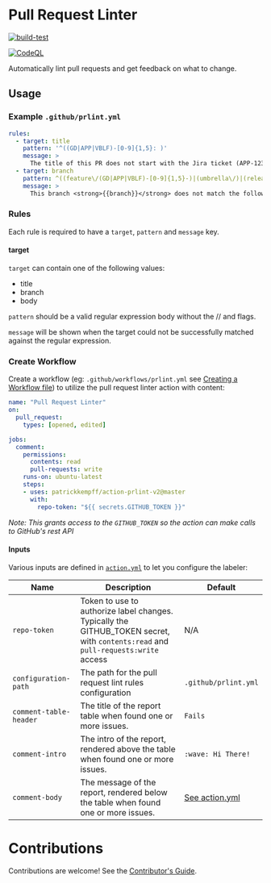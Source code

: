 # Pull Request Linter

[![build-test](https://github.com/patrickkempff/action-prlint-v2/actions/workflows/test.yml/badge.svg)](https://github.com/patrickkempff/action-prlint-v2/actions/workflows/test.yml)

[![CodeQL](https://github.com/patrickkempff/action-prlint-v2/actions/workflows/codeql-analysis.yml/badge.svg)](https://github.com/patrickkempff/action-prlint-v2/actions/workflows/codeql-analysis.yml)

Automatically lint pull requests and get feedback on what to change.

## Usage

### Example `.github/prlint.yml`

```yaml
rules:
  - target: title
    pattern: '^((GD|APP|VBLF)-[0-9]{1,5}: )'
    message: >
      The title of this PR does not start with the Jira ticket (APP-1234: Name of feature).
  - target: branch
    pattern: ^((feature\/(GD|APP|VBLF)-[0-9]{1,5}-)|(umbrella\/)|(release\/))([a-z0-9-._]+)$
    message: >
      This branch <strong>{{branch}}</strong> does not match the following structure: <code>feature/APP-1234-short-title</code>

```

### Rules

Each rule is required to have a `target`, `pattern` and `message` key. 

#### target

`target` can contain one of the following values: 
- title
- branch
- body

`pattern` should be a valid regular expression body without the // and flags. 

`message` will be shown when the target could not be successfully matched against the regular expression.


### Create Workflow

Create a workflow (eg: `.github/workflows/prlint.yml` see [Creating a Workflow file](https://help.github.com/en/articles/configuring-a-workflow#creating-a-workflow-file)) to utilize the pull request linter action with content:

```yml
name: "Pull Request Linter"
on:
  pull_request:
    types: [opened, edited]

jobs:
  comment:
    permissions:
      contents: read
      pull-requests: write
    runs-on: ubuntu-latest
    steps:
    - uses: patrickkempff/action-prlint-v2@master
      with:
        repo-token: "${{ secrets.GITHUB_TOKEN }}"
```

_Note: This grants access to the `GITHUB_TOKEN` so the action can make calls to GitHub's rest API_

#### Inputs

Various inputs are defined in [`action.yml`](action.yml) to let you configure the labeler:

| Name | Description | Default |
| - | - | - |
| `repo-token` | Token to use to authorize label changes. Typically the GITHUB_TOKEN secret, with `contents:read` and `pull-requests:write` access | N/A |
| `configuration-path` | The path for the pull request lint rules configuration | `.github/prlint.yml` |
| `comment-table-header` | The title of the report table when found one or more issues. | `Fails`
| `comment-intro` | The intro of the report, rendered above the table when found one or more issues. | `:wave: Hi There!`
| `comment-body` | The message of the report, rendered below the table when found one or more issues. | [See action.yml](action.yml)

# Contributions

Contributions are welcome! See the [Contributor's Guide](CONTRIBUTING.md).